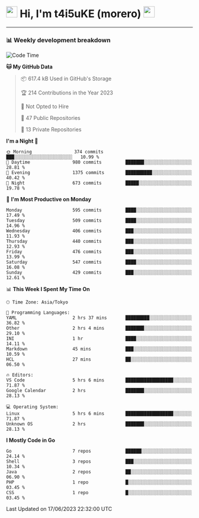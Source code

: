 <!-- Title -->
<h1>
    <img src="https://emojis.slackmojis.com/emojis/images/1600385609/10490/cactuar.gif?1600385609" width="30"/> 
    Hi, I'm t4i5uKE (morero) 
    <img src="https://emojis.slackmojis.com/emojis/images/1600385609/10490/cactuar.gif?1600385609" width="30"/>
</h1>

---

<h3> 📊 Weekly development breakdown </h3>
<!-- waka-readme-stats -->

<!--START_SECTION:waka-->
![Code Time](http://img.shields.io/badge/Code%20Time-1%2C550%20hrs%2040%20mins-blue)

**🐱 My GitHub Data** 

> 📦 617.4 kB Used in GitHub's Storage 
 > 
> 🏆 214 Contributions in the Year 2023
 > 
> 🚫 Not Opted to Hire
 > 
> 📜 47 Public Repositories 
 > 
> 🔑 13 Private Repositories 
 > 
**I'm a Night 🦉** 

```text
🌞 Morning                374 commits         ███░░░░░░░░░░░░░░░░░░░░░░   10.99 % 
🌆 Daytime                980 commits         ███████░░░░░░░░░░░░░░░░░░   28.81 % 
🌃 Evening                1375 commits        ██████████░░░░░░░░░░░░░░░   40.42 % 
🌙 Night                  673 commits         █████░░░░░░░░░░░░░░░░░░░░   19.78 % 
```
📅 **I'm Most Productive on Monday** 

```text
Monday                   595 commits         ████░░░░░░░░░░░░░░░░░░░░░   17.49 % 
Tuesday                  509 commits         ████░░░░░░░░░░░░░░░░░░░░░   14.96 % 
Wednesday                406 commits         ███░░░░░░░░░░░░░░░░░░░░░░   11.93 % 
Thursday                 440 commits         ███░░░░░░░░░░░░░░░░░░░░░░   12.93 % 
Friday                   476 commits         ███░░░░░░░░░░░░░░░░░░░░░░   13.99 % 
Saturday                 547 commits         ████░░░░░░░░░░░░░░░░░░░░░   16.08 % 
Sunday                   429 commits         ███░░░░░░░░░░░░░░░░░░░░░░   12.61 % 
```


📊 **This Week I Spent My Time On** 

```text
🕑︎ Time Zone: Asia/Tokyo

💬 Programming Languages: 
YAML                     2 hrs 37 mins       █████████░░░░░░░░░░░░░░░░   36.82 % 
Other                    2 hrs 4 mins        ███████░░░░░░░░░░░░░░░░░░   29.10 % 
INI                      1 hr                ████░░░░░░░░░░░░░░░░░░░░░   14.11 % 
Markdown                 45 mins             ███░░░░░░░░░░░░░░░░░░░░░░   10.59 % 
HCL                      27 mins             ██░░░░░░░░░░░░░░░░░░░░░░░   06.50 % 

🔥 Editors: 
VS Code                  5 hrs 6 mins        ██████████████████░░░░░░░   71.87 % 
Google Calendar          2 hrs               ███████░░░░░░░░░░░░░░░░░░   28.13 % 

💻 Operating System: 
Linux                    5 hrs 6 mins        ██████████████████░░░░░░░   71.87 % 
Unknown OS               2 hrs               ███████░░░░░░░░░░░░░░░░░░   28.13 % 
```

**I Mostly Code in Go** 

```text
Go                       7 repos             ██████░░░░░░░░░░░░░░░░░░░   24.14 % 
Shell                    3 repos             ███░░░░░░░░░░░░░░░░░░░░░░   10.34 % 
Java                     2 repos             ██░░░░░░░░░░░░░░░░░░░░░░░   06.90 % 
PHP                      1 repo              █░░░░░░░░░░░░░░░░░░░░░░░░   03.45 % 
CSS                      1 repo              █░░░░░░░░░░░░░░░░░░░░░░░░   03.45 % 
```




 Last Updated on 17/06/2023 22:32:00 UTC
<!--END_SECTION:waka-->
